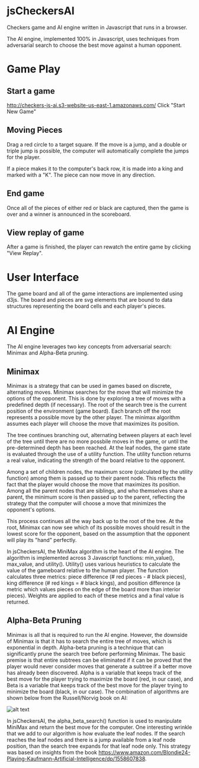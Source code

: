 # jsCheckersAI
Checkers game and AI engine written in Javascript that runs in a browser.

The AI engine, implemented 100% in Javascript, uses techniques from adversarial search to choose the best move against a human opponent.

# Game Play

## Start a game
 http://checkers-js-ai.s3-website-us-east-1.amazonaws.com/
Click "Start New Game"

## Moving Pieces
Drag a red circle to a target square.  If the move is a jump, and a double or triple jump is possible, the computer will automatically complete the jumps for the player.

If a piece makes it to the computer's back row, it is made into a king and marked with a "K".  The piece can now move in any direction.

## End game
Once all of the pieces of either red or black are captured, then the game is over and a winner is announced in the scoreboard.

## View replay of game
After a game is finished, the player can rewatch the entire game by clicking "View Replay".

# User Interface
The game board and all of the game interactions are implemented using d3js.  The board and pieces are svg elements that are bound to data structures representing the board cells and each player's pieces.

# AI Engine
The AI engine leverages two key concepts from adversarial search: Minimax and Alpha-Beta pruning.

## Minimax
Minimax is a strategy that can be used in games based on discrete, alternating moves.  Minimax searches for the move that will minimize the options of the opponent.  This is done by exploring a tree of moves with a predefined depth (if necessary).  The root of the search tree is the current position of the environment (game board).  Each branch off the root represents a possible move by the other player.  The minimax algorithm assumes each player will choose the move that maximizes its position.

The tree continues branching out, alternating between players at each level of the tree until there are no more possbile moves in the game, or until the pre-determined depth has been reached.  At the leaf nodes, the game state is evaluated through the use of a utility function.  The utility function returns a real value, indicating the strength of the board relative to the opponent.

Among a set of children nodes, the maximum score (calculated by the utility function) among them is passed up to their parent node.  This reflects the fact that the player would choose the move that maximizes its position.  Among all the parent nodes that are siblings, and who themselves share a parent, the minimum score is then passed up to the parent, reflecting the strategy that the computer will choose a move that minimizes the opponent's options.

This process continues all the way back up to the root of the tree.  At the root, Minimax can now see which of its possible moves should result in the lowest score for the opponent, based on the assumption that the opponent will play its "hand" perfectly.

In jsCheckersAI, the MiniMax algorithm is the heart of the AI engine.  The algorithm is implemented across 3 Javascript functions: min_value(), max_value, and utility().  Utility() uses various heuristics to calculate the value of the gameboard relative to the human player.  The function calculates three metrics: piece difference (# red pieces - # black pieces), king difference (# red kings = # black kings), and position difference (a metric which values pieces on the edge of the board more than interior pieces).  Weights are applied to each of these metrics and a final value is returned.

## Alpha-Beta Pruning
Minimax is all that is required to run the AI engine.  However, the downside of Minimax is that it has to search the entire tree of moves, which is exponential in depth.  Alpha-beta pruning is a technique that can significantly prune the search tree before performing Minimax.  The basic premise is that entire subtrees can be eliminated if it can be proved that the player would never consider moves that generate a subtree if a better move has already been discovered.  Alpha is a variable that keeps track of the best move for the player trying to maximize the board (red, in our case), and Beta is a variable that keeps track of the best move for the player trying to minimize the board (black, in our case).  The combination of algorithms are shown below from the Russell/Norvig book on AI:

![alt text](https://s3.amazonaws.com/checkers-js-ai/screenshots/MiniMax.png "Minimax Algorithm")

In jsCheckersAI, the alpha_beta_search() function is used to manipulate MiniMax and return the best move for the computer.  One interesting wrinkle that we add to our algorithm is how evaluate the leaf nodes.  If the search reaches the leaf nodes and there is a jump available from a leaf node position, than the search tree expands for that leaf node only.  This strategy was based on insights from the book  https://www.amazon.com/Blondie24-Playing-Kaufmann-Artificial-Intelligence/dp/1558607838.


